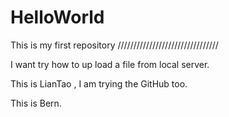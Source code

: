 # HelloWorld
This is my first repository
////////////////////////////////

I want try how to up load a file from local server.

This is LianTao , I am trying the GitHub too.

This is Bern.
